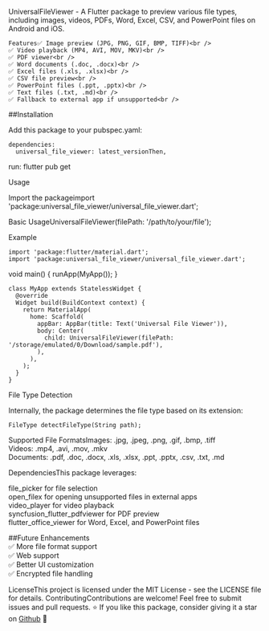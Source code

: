 UniversalFileViewer - A Flutter package to preview various file types, including images, videos, PDFs, Word, Excel, CSV, and PowerPoint files on Android and iOS.

```
Features✅ Image preview (JPG, PNG, GIF, BMP, TIFF)<br />
✅ Video playback (MP4, AVI, MOV, MKV)<br />
✅ PDF viewer<br />
✅ Word documents (.doc, .docx)<br />
✅ Excel files (.xls, .xlsx)<br />
✅ CSV file preview<br />
✅ PowerPoint files (.ppt, .pptx)<br />
✅ Text files (.txt, .md)<br />
✅ Fallback to external app if unsupported<br />
```

##Installation

Add this package to your pubspec.yaml:
```
dependencies:
  universal_file_viewer: latest_versionThen, 

```
run:
flutter pub get

Usage

Import the packageimport 'package:universal_file_viewer/universal_file_viewer.dart';

Basic UsageUniversalFileViewer(filePath: '/path/to/your/file');

Example
```
import 'package:flutter/material.dart';
import 'package:universal_file_viewer/universal_file_viewer.dart';
```
void main() {
  runApp(MyApp());
}
```
class MyApp extends StatelessWidget {
  @override
  Widget build(BuildContext context) {
    return MaterialApp(
      home: Scaffold(
        appBar: AppBar(title: Text('Universal File Viewer')),
        body: Center(
          child: UniversalFileViewer(filePath: '/storage/emulated/0/Download/sample.pdf'),
        ),
      ),
    );
  }
}

```
File Type Detection<br />

Internally, the package determines the file type based on its extension:
```
FileType detectFileType(String path);
```
Supported File FormatsImages: .jpg, .jpeg, .png, .gif, .bmp, .tiff<br />
Videos: .mp4, .avi, .mov, .mkv<br />
Documents: .pdf, .doc, .docx, .xls, .xlsx, .ppt, .pptx, .csv, .txt, .md<br />

DependenciesThis package leverages:<br />

file_picker for file selection<br />
open_filex for opening unsupported files in external apps<br />
video_player for video playback<br />
syncfusion_flutter_pdfviewer for PDF preview<br />
flutter_office_viewer for Word, Excel, and PowerPoint files<br />


##Future Enhancements<br />
✅ More file format support<br />
✅ Web support<br />
✅ Better UI customization<br />
✅ Encrypted file handling<br />


LicenseThis project is licensed under the MIT License - see the LICENSE file for details.
ContributingContributions are welcome! Feel free to submit issues and pull requests.
⭐ If you like this package, consider giving it a star on [Github](https://github.com/Shonu72/universal_file_viewer) 🚀
